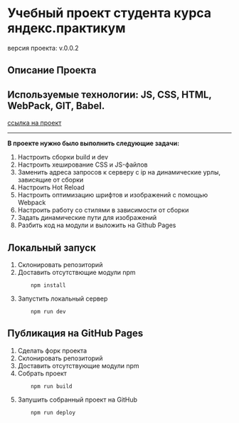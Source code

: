 # Учебный проект студента курса яндекс.практикум

версия проекта: v.0.0.2

## Описание Проекта
__Используемые технологии:__ JS, CSS, HTML, WebPack, GIT, Babel.
---
[ссылка на проект](https://eugenetsy.github.io/y-praktikum-pw-11 "ссылка на проект")

---
**В проекте нужно было выполнить следующие задачи:**
1. Настроить сборки build и dev
2. Настроить хеширование CSS и JS-файлов
3. Заменить адреса запросов к серверу с ip на динамические урлы, зависящие от сборки
4. Настроить Hot Reload
5. Настроить оптимизацию шрифтов и изображений с помощью Webpack
6. Настроить работу со стилями в зависимости от сборки
7. Задать динамические пути для изображений
8. Разбить код на модули и выложить на Github Pages

## Локальный запуск
1. Склонировать репозиторий
2. Доставить отсутствющие модули npm
    ```
        npm install
    ```
3. Запустить локальный сервер
    ```
        npm run dev
    ```

## Публикация на GitHub Pages
1. Сделать форк проекта
2. Склонировать репозиторий
3. Доставить отсутствующие модули npm
4. Собрать проект
    ```
        npm run build
    ```
5. Запушить собранный проект на GitHub
    ```
        npm run deploy
    ```



